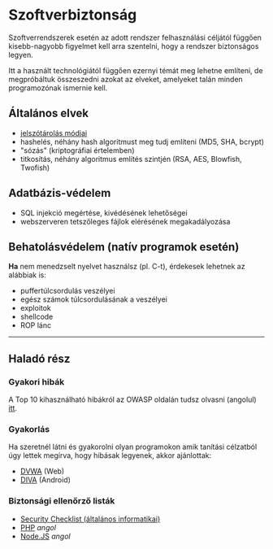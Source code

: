 # Szoftverbiztonság
Szoftverrendszerek esetén az adott rendszer felhasználási céljától függően kisebb-nagyobb figyelmet kell arra szentelni,
hogy a rendszer biztonságos legyen.

Itt a használt technológiától függően ezernyi témát meg lehetne említeni, de megpróbáltuk összeszedni azokat az elveket,
amelyeket talán minden programozónak ismernie kell.

## Általános elvek
- [jelszótárolás módjai](https://www.refaktor.hu/biztonsagos-jelszotarolas/)
- hashelés, néhány hash algoritmust meg tudj említeni (MD5, SHA, bcrypt)
- "sózás" (kriptográfiai értelemben)
- titkosítás, néhány algoritmus említés szintjén (RSA, AES, Blowfish, Twofish)

## Adatbázis-védelem
- SQL injekció megértése, kivédésének lehetőségei
- webszerveren tetszőleges fájlok elérésének megakadályozása

## Behatolásvédelem (natív programok esetén)
**Ha** nem menedzselt nyelvet használsz (pl. C-t), érdekesek lehetnek az alábbiak is:
- puffertúlcsordulás veszélyei
- egész számok túlcsordulásának a veszélyei
- exploitok
- shellcode
- ROP lánc

---------------------------
## Haladó rész

### Gyakori hibák
A Top 10 kihasználható hibákról az OWASP oldalán tudsz olvasni (angolul) [itt](https://www.owasp.org/index.php/OWASP_Top_Ten_Cheat_Sheet).

### Gyakorlás
Ha szeretnél látni és gyakorolni olyan programokon amik tanítási célzatból úgy lettek megírva, hogy hibásak legyenek, akkor ajánlottak:
- [DVWA](http://www.dvwa.co.uk/) (Web)
- [DIVA](https://github.com/payatu/diva-android) (Android)

### Biztonsági ellenőrző listák 

- [Security Checklist (általános informatikai)](https://securitycheckli.st/)
- [PHP](https://hackernoon.com/the-ultimate-php-security-checklist-eec9895f2fa3) _angol_
- [Node.JS](https://medium.com/@nodepractices/were-under-attack-23-node-js-security-best-practices-e33c146cb87d) _angol_
